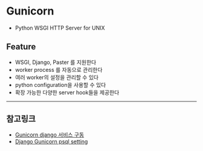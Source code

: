 # Gunicorn
- Python WSGI HTTP Server for UNIX

## Feature
- WSGI, Django, Paster 를 지원한다
- worker process 를 자동으로 관리한다
- 여러 worker의 설정을 관리할 수 있다
- python configuration을 사용할 수 있다
- 확장 가능한 다양한 server hook들을 제공한다

---
## 참고링크
- [Gunicorn django 서비스 구동](https://wikidocs.net/6601#gunicorn)
- [Django Gunicorn psql setting](https://www.digitalocean.com/community/tutorials/how-to-set-up-django-with-postgres-nginx-and-gunicorn-on-ubuntu-16-04)